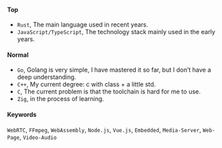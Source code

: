 #### Top

- `Rust`, The main language used in recent years.
- `JavaScript/TypeScript`, The technology stack mainly used in the early years.

#### Normal

- `Go`, Golang is very simple, I have mastered it so far, but I don’t have a deep understanding.
- `C++`, My current degree: c with class + a little std.
- `C`, The current problem is that the toolchain is hard for me to use.
- `Zig`, in the process of learning.

#### Keywords

`WebRTC`, `FFmpeg`, `WebAssembly`, `Node.js`, `Vue.js`, `Embedded`, `Media-Server`, `Web-Page`, `Video-Audio`
